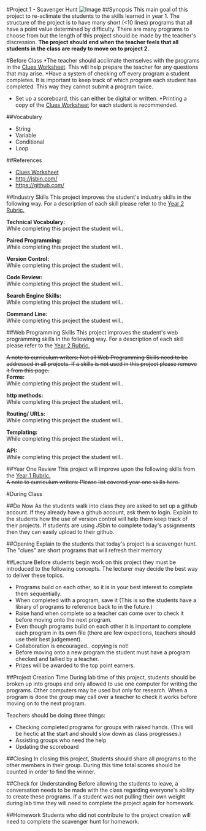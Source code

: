 #Project 1 - Scavenger Hunt
![Image](http://i.imgur.com/N7dzgjo.png)
##Synopsis
This main goal of this project to re-aclimate the students to the skills learned in year 1. The structure of the project is to have many short (<10 lines) programs that all have a point value determined by difficulty. There are many programs to choose from but the length of this project should be made by the teacher's discression. **The project should end when the teacher feels that all students in the class are ready to move on to project 2.** 



#Before Class
*The teacher should acclimate themselves with the programs in the [Clues Worksheet](clues/README.md). This will help prepare the teacher for any questions that may arise.
*Have a system of checking off every program a student completes. It is important to keep track of which program each student has completed. This way they cannot submit a program twice. 
* Set up a scoreboard, this can either be digital or written.
*Printing a copy of the [Clues Worksheet](clues/README.md) for each student is recommended. 

##Vocabulary
* String
* Variable
* Conditional
* Loop

##References
* [Clues Worksheet](clues/README.md)
* <http://jsbin.com/>
* <https://github.com/>
 

##Industry Skills
This project improves the student's industry skills in the following way. For a description of each skill please refer to the [Year 2 Rubric.](https://docs.google.com/a/scripted.org/spreadsheet/ccc?key=0AmfF2axUr9M_dDA0WEV0LWo2MnBUM0JaQnJTYy1sc0E&usp=drive_web#gid=0)

**Technical Vocabulary:**  
While completing this project the student will..

**Paired Programming:**   
While completing this project the student will..

**Version Control:**   
While completing this project the student will..

**Code Review:**   
While completing this project the student will..

**Search Engine Skills:**  
While completing this project the student will..

**Command Line:**  
While completing this project the student will..

##Web Programming Skills
This project improves the student's web programming skills in the following way. For a description of each skill please refer to the [Year 2 Rubric.](https://docs.google.com/a/scripted.org/spreadsheet/ccc?key=0AmfF2axUr9M_dDA0WEV0LWo2MnBUM0JaQnJTYy1sc0E&usp=drive_web#gid=0)

~~A note to curriculum writers: Not all Web Programming Skills need to be addressed in all projects. If a skills is not used in this project please remove it from this page.~~  
**Forms:**  
While completing this project the student will..

**http methods:**   
While completing this project the student will..

**Routing/ URLs:**   
While completing this project the student will..

**Templating:**   
While completing this project the student will..

**API:**   
While completing this project the student will..

##Year One Review
This project will improve upon the following skills from the [Year 1 Rubric.](https://docs.google.com/a/scripted.org/spreadsheet/ccc?key=0AobNdyExPHV5dGRWMVI0QVpnSWYtczZZT2ZyV01kcmc&usp=drive_web#gid=0)  
~~A note to curriculum writers: Please list covered year one skills here.~~  



#During Class

##Do Now
As the students walk into class they are asked to set up a github account. If they already have a github account, ask them to login. Explain to the students how the use of version control will help them keep track of their projects. If students are using JSbin to complete today's assignments then they can easily upload to their github.  

##Opening
Explain to the students that today's project is a scavenger hunt. The "clues" are short programs that will refresh their memory  

##Lecture
Before students begin work on this project they must be introduced to the following concepts. The lecturer may decide the best way to deliver these topics.

 * Programs build on each other, so it is in your best interest to complete them sequentially.
* When completed with a program, save it (This is so the students have a library of programs to reference back to in the future.)  
* Raise hand when complete so a teacher can come over to check it before moving onto the next program.  
 * Even though programs build on each other it is important to complete each program in its own file (there are few expections, teachers should use their best judgement). 
 * Collaboration is encouraged.. copying is not!
 * Before moving onto a new program the student must have a program checked and tallied by a teacher. 
* Prizes will be awarded to the top point earners.


##Project Creation Time
During lab time of this project, students should be broken up into groups and only allowed to use one computer for writing the programs. Other computers may be used but only for research. When a program is done the group may call over a teacher to check it works before moving on to the next program.  

Teachers should be doing three things:  
* Checking completed programs for groups with raised hands. (This will be hectic at the start and should slow down as class progresses.)  
* Assisting groups who need the help
* Updating the scoreboard


##Closing
In closing this project, Students should share all programs to the other members in their group. During this time total scores should be counted in order to find the winner.

##Check for Understanding
Before allowing the students to leave, a conversation needs to be made with the class regarding everyone's ability to create these programs. If a student was not pulling their own weight during lab time they will need to complete the project again for homework.

##Homework
Students who did not contribute to the project creation will need to complete the scavenger hunt for homework.